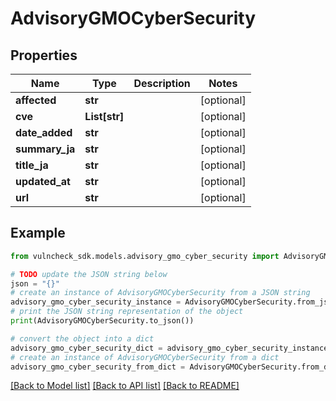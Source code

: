 # AdvisoryGMOCyberSecurity


## Properties

Name | Type | Description | Notes
------------ | ------------- | ------------- | -------------
**affected** | **str** |  | [optional] 
**cve** | **List[str]** |  | [optional] 
**date_added** | **str** |  | [optional] 
**summary_ja** | **str** |  | [optional] 
**title_ja** | **str** |  | [optional] 
**updated_at** | **str** |  | [optional] 
**url** | **str** |  | [optional] 

## Example

```python
from vulncheck_sdk.models.advisory_gmo_cyber_security import AdvisoryGMOCyberSecurity

# TODO update the JSON string below
json = "{}"
# create an instance of AdvisoryGMOCyberSecurity from a JSON string
advisory_gmo_cyber_security_instance = AdvisoryGMOCyberSecurity.from_json(json)
# print the JSON string representation of the object
print(AdvisoryGMOCyberSecurity.to_json())

# convert the object into a dict
advisory_gmo_cyber_security_dict = advisory_gmo_cyber_security_instance.to_dict()
# create an instance of AdvisoryGMOCyberSecurity from a dict
advisory_gmo_cyber_security_from_dict = AdvisoryGMOCyberSecurity.from_dict(advisory_gmo_cyber_security_dict)
```
[[Back to Model list]](../README.md#documentation-for-models) [[Back to API list]](../README.md#documentation-for-api-endpoints) [[Back to README]](../README.md)


